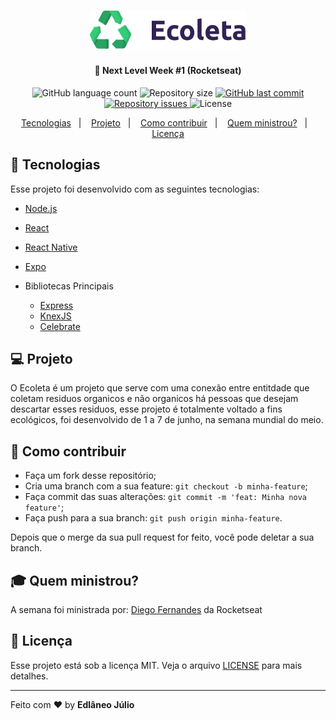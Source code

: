 <h1 align="center">
    <img alt="Be the hero" title="#delicinha" src=".github/logo.svg" width="250px" />
</h1>

<h4 align="center">
  🚀 Next Level Week #1 (Rocketseat)
</h4>
<p align="center">
  <img alt="GitHub language count" src="https://img.shields.io/github/languages/count/EdlanioJ/nlw-01">

  <img alt="Repository size" src="https://img.shields.io/github/repo-size/EdlanioJ/nlw-01">
  
  <a href="https://github.com/EdlanioJ/nlw-01/commits/master">
    <img alt="GitHub last commit" src="https://img.shields.io/github/last-commit/EdlanioJ/nlw-01">
  </a>

  <a href="https://github.com/EdlanioJ/nlw-01/issues">
    <img alt="Repository issues" src="https://img.shields.io/github/issues/EdlanioJ/nlw-01">
  </a>

  <img alt="License" src="https://img.shields.io/badge/license-MIT-brightgreen">
</p>

<p align="center">
  <a href="#rocket-tecnologias">Tecnologias</a>&nbsp;&nbsp;&nbsp;|&nbsp;&nbsp;&nbsp;
  <a href="#-projeto">Projeto</a>&nbsp;&nbsp;&nbsp;|&nbsp;&nbsp;&nbsp;
  <a href="#-como-contribuir">Como contribuir</a>&nbsp;&nbsp;&nbsp;|&nbsp;&nbsp;&nbsp;
  <a href="#mortar_board-quem-ministrou">Quem ministrou?</a>&nbsp;&nbsp;&nbsp;|&nbsp;&nbsp;&nbsp;
  <a href="#memo-licença">Licença</a>
</p>

## :rocket: Tecnologias

Esse projeto foi desenvolvido com as seguintes tecnologias:

- [Node.js](https://nodejs.org/en/)
- [React](https://reactjs.org)
- [React Native](https://facebook.github.io/react-native/)
- [Expo](https://expo.io/)

- Bibliotecas Principais
  - [Express](https://expressjs.com/)
  - [KnexJS](http://knexjs.org/)
  - [Celebrate](https://github.com/arb/celebrate)

## 💻 Projeto

O Ecoleta é um projeto que serve com uma conexão entre entitdade que coletam residuos organicos e não organicos há pessoas que desejam descartar esses residuos, esse projeto é totalmente voltado a fins ecológicos, foi desenvolvido de 1 a 7 de junho, na semana mundial do meio.

## 🤔 Como contribuir

- Faça um fork desse repositório;
- Cria uma branch com a sua feature: `git checkout -b minha-feature`;
- Faça commit das suas alterações: `git commit -m 'feat: Minha nova feature'`;
- Faça push para a sua branch: `git push origin minha-feature`.

Depois que o merge da sua pull request for feito, você pode deletar a sua branch.

## :mortar_board: Quem ministrou?

A semana foi ministrada por: [Diego Fernandes](https://github.com/diego3g) da Rocketseat

## :memo: Licença

Esse projeto está sob a licença MIT. Veja o arquivo [LICENSE](LICENSE.md) para mais detalhes.

---

Feito com ♥ by **Edlâneo Júlio**
